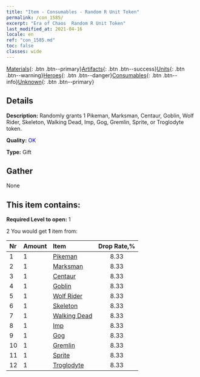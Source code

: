 ```yaml
---
title: "Item - Consumables - Random R Unit Token"
permalink: /con_1585/
excerpt: "Era of Chaos  Random R Unit Token"
last_modified_at: 2021-04-16
locale: en
ref: "con_1585.md"
toc: false
classes: wide
---
```

 [Materials](/Items/){: .btn .btn--primary}[Artifacts](/Items/Artifacts/){: .btn .btn--success}[Units](/Items/Units/){: .btn .btn--warning}[Heroes](/Items/Heroes/){: .btn .btn--danger}[Consumables](/Items/Consumables/){: .btn .btn--info}[Unknown](/Items/Unknown/){: .btn .btn--primary}

## Details
 **Description:** Randomly grants 1 Pikeman, Marksman, Centaur, Goblin, Wolf Rider, Skeleton, Walking Dead, Imp, Gog, Gremlin, Sprite, or Troglodyte token.

 **Quality:** <span style="color: #0000CD">OK</span>

 **Type:** Gift

## Gather

  None

## This item contains:

 **Required Level to open:** 1

 2 You would get **1** item  from:

  | Nr | Amount |     Item    | Drop Rate,% |
  |:---|:-------|:------------|:---------:|
  | 1 | 1 | [Pikeman](/Items/unt_190/) | 8.33 | 
  | 2 | 1 | [Marksman](/Items/unt_191/) | 8.33 | 
  | 3 | 1 | [Centaur](/Items/unt_199/) | 8.33 | 
  | 4 | 1 | [Goblin](/Items/unt_217/) | 8.33 | 
  | 5 | 1 | [Wolf Rider](/Items/unt_218/) | 8.33 | 
  | 6 | 1 | [Skeleton](/Items/unt_208/) | 8.33 | 
  | 7 | 1 | [Walking Dead](/Items/unt_209/) | 8.33 | 
  | 8 | 1 | [Imp](/Items/unt_226/) | 8.33 | 
  | 9 | 1 | [Gog](/Items/unt_227/) | 8.33 | 
  | 10 | 1 | [Gremlin](/Items/unt_235/) | 8.33 | 
  | 11 | 1 | [Sprite](/Items/unt_262/) | 8.33 | 
  | 12 | 1 | [Troglodyte](/Items/unt_244/) | 8.33 | 
